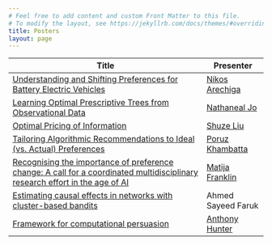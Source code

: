 ```yaml
---
# Feel free to add content and custom Front Matter to this file.
# To modify the layout, see https://jekyllrb.com/docs/themes/#overriding-theme-defaults
title: Posters
layout: page
---
```


| Title                                                                                                                   | Presenter                                       |
|-------------------------------------------------------------------------------------------------------------------------|-------------------------------------------------|
| <a href = "https://vchair-files.s3.us-east-1.amazonaws.com/event/1182/Yi6wSX5n.pdf"> Understanding and Shifting Preferences for Battery Electric Vehicles</a>                                                    | <a href = "https://www.tri.global/about-us/nikos-arechiga-gonzalez/">Nikos Arechiga</a>                     |
| <a href = "https://dashboard.virtualchair.net/event/aaai-22/submissions/4awAMMrCJjzAl4ENEGwASlg7MTmBghphSFBI1XOG">Learning Optimal Prescriptive Trees from Observational Data</a>                                               | <a href = "https://reglab.stanford.edu/team-members/nathanael-jo/">Nathaneal Jo</a>                      |
| <a href = "https://vchair-files.s3.us-east-1.amazonaws.com/event/1182/yYkEDh5G.pdf">Optimal Pricing of Information</a>                                            | <a href = "https://shuzeliu.com/">Shuze Liu</a>                         |
| <a href = "https://dashboard.virtualchair.net/event/aaai-22/submissions/FpbMtzNLzCDYUWKbO4XE8p8R9BPjDy0RRcPQtVcF">Tailoring Algorithmic Recommendations to Ideal (vs. Actual) Preferences</a> | <a href = "https://www.poruzkhambatta.com/">Poruz Khambatta</a>           |
| <a href = "https://vchair-files.s3.us-east-1.amazonaws.com/event/1182/H5sfP7Rh.pdf">Recognising the importance of preference change: A call for a coordinated multidisciplinary research effort in the age of AI</a>                         | <a href = "https://www.ucl.ac.uk/pals/research/experimental-psychology/person/matija-franklin/">Matija Franklin</a>            |
| <a href="https://vchair-files.s3.us-east-1.amazonaws.com/event/1182/2aZWmMoVm.pdf">Estimating causal effects in networks with cluster-based bandits</a>                                                               | Ahmed Sayeed Faruk                    |
| <a href = "https://vchair-files.s3.us-east-1.amazonaws.com/event/1182/hSrBaUZW.pdf">Framework for computational persuasion</a>                                             | <a href = "http://www0.cs.ucl.ac.uk/staff/a.hunter/">Anthony Hunter</a>                      |
